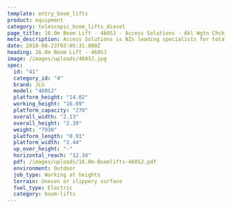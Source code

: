 ```yaml
---
template: entry_boom_lifts
product: equipment
category: telescopic_boom_lifts_diesel
page_title: 16.0m Boom Lift - 460SJ - Access Solutions - Akl Wgtn Chch, NZ
meta_description: Access Solutions is NZs leading specialists for total access solution equipment. 100% NZ owned & operated. Read about us - Make an enquiry today
date: 2018-08-23T03:05:31.808Z
heading: 16.0m Boom Lift - 460SJ
image: /images/uploads/460SJ.jpg
spec:
  id: "41"
  category_id: "4"
  brand: JLG
  model: "460SJ"
  platform_height: "14.02"
  working_height: "16.09"
  platform_capacity: "270"
  overall_width: "2.13"
  overall_height: "2.39"
  weight: "7930"
  platform_length: "0.91"
  platform_width: "2.44"
  up_over_height: "-"
  horizontal_reach: "12.34"
  pdf: /images/uploads/16.0m-Boomlifts-460SJ.pdf
  environment: Outdoor
  job_type: Working at heights
  terrain: Uneven or slippery surface
  fuel_type: Electric
  category: boom-lifts
---
```

